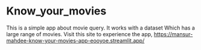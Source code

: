 # Know_your_movies
This is a simple app about movie query. It works with a dataset Which has a large range of movies. Visit this site to experience the app,
https://mansur-mahdee-know-your-movies-app-eooyoe.streamlit.app/
